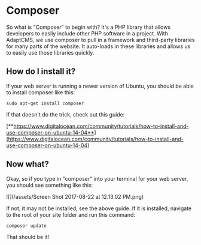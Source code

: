 # Composer

So what is "Composer" to begin with? It's a PHP library that allows developers to easily include other PHP software in a project. With AdaptCMS, we use composer to pull in a framework and third-party libraries for many parts of the website. It auto-loads in these libraries and allows us to easily use those libraries quickly.

## How do I install it?

If your web server is running a newer version of Ubuntu, you should be able to install composer like this:

```
sudo apt-get install composer
```

If that doesn't do the trick, check out this guide:

[**https://www.digitalocean.com/community/tutorials/how-to-install-and-use-composer-on-ubuntu-14-04**](https://www.digitalocean.com/community/tutorials/how-to-install-and-use-composer-on-ubuntu-14-04)

## Now what?

Okay, so if you type in "composer" into your terminal for your web server, you should see something like this:

![](/assets/Screen Shot 2017-08-22 at 12.13.02 PM.png)

If not, it may not be installed, see the above guide. If it is installed, navigate to the root of your site folder and run this command:

```
composer update
```

That should be it!

